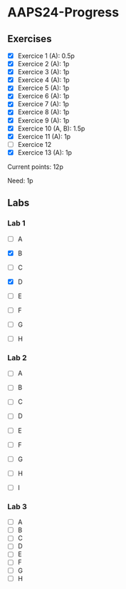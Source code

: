# AAPS24-Progress

## Exercises

- [x] Exercice 1 (A): 0.5p
- [x] Exercice 2 (A): 1p
- [x] Exercice 3 (A): 1p
- [x] Exercice 4 (A): 1p
- [x] Exercice 5 (A): 1p
- [x] Exercice 6 (A): 1p
- [x] Exercice 7 (A): 1p
- [x] Exercice 8 (A): 1p
- [x] Exercice 9 (A): 1p
- [x] Exercice 10 (A, B): 1.5p
- [x] Exercice 11 (A): 1p
- [ ] Exercice 12
- [x] Exercice 13 (A): 1p

Current points: 12p

Need: 1p

## Labs

### Lab 1
- [ ] A
- [x] B
- [ ] C
- [x] D
- [ ] E
- [ ] F
- [ ] G
- [ ] H


### Lab 2
- [ ] A
- [ ] B
- [ ] C
- [ ] D
- [ ] E
- [ ] F
- [ ] G
- [ ] H
- [ ] I


### Lab 3
- [ ] A
- [ ] B
- [ ] C
- [ ] D
- [ ] E
- [ ] F
- [ ] G
- [ ] H

